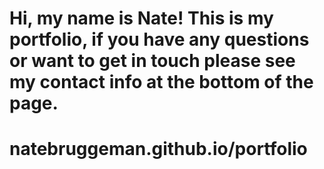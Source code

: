 # Hi, my name is Nate! This is my portfolio, if you have any questions or want to get in touch please see my contact info at the bottom of the page.

# natebruggeman.github.io/portfolio
